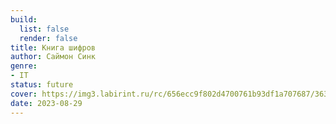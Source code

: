 ```yaml
---
build:
  list: false
  render: false
title: Книга шифров
author: Саймон Синк
genre:
- IT
status: future
cover: https://img3.labirint.ru/rc/656ecc9f802d4700761b93df1a707687/363x561q80/books20/197755/cover.jpg?1280394613
date: 2023-08-29
---
```


